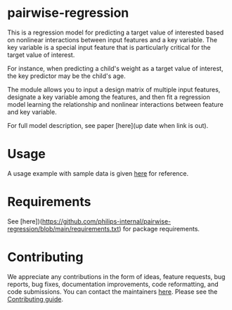 # pairwise-regression

This is a regression model for predicting a target value of interested based on nonlinear interactions between input features and a key variable. The key variable is a special input feature that is particularly critical for the target value of interest. 

For instance, when predicting a child's weight as a target value of interest, the key predictor may be the child's age. 

The module allows you to input a design matrix of multiple input features, designate a key variable among the features, and then fit a regression model learning the relationship and nonlinear interactions between feature and key variable.

For full model description, see paper [here](up date when link is out).

# Usage
A usage example with sample data is given [here](https://github.com/philips-internal/pairwise-regression/tree/main/example) for reference.

# Requirements
See [here])(https://github.com/philips-internal/pairwise-regression/blob/main/requirements.txt) for package requirements.

# Contributing
We appreciate any contributions in the form of ideas, feature requests, bug reports, bug fixes, documentation improvements, code reformatting, and code submissions. You can contact the maintainers [here](https://github.com/philips-internal/pairwise-regression/blob/main/MAINTAINERS.md). Please see the [Contributing guide](https://github.com/philips-internal/pairwise-regression/blob/main/CONTRIBUTING.md).
